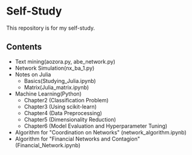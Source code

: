 # Self-Study

This repository is for my self-study.

## Contents
- Text mining(aozora.py, abe_network.py)
- Network Simulation(nx_ba_1.py)
- Notes on Julia
  - Basics(Studying_Julia.ipynb)
  - Matrix(Julia_matrix.ipynb)
- Machine Learning(Python)
  - Chapter2 (Classification Problem)
  - Chapter3 (Using scikit-learn)
  - Chapter4 (Data Preprocessing)
  - Chapter5 (Dimensionality Reduction)
  - Chapter6 (Model Evaluation and Hyperparameter Tuning)
- Algorithm for "Coordination on Networks" (network_algorithm.ipynb)
- Algorithm for "Financial Networks and Contagion" (Financial_Network.ipynb)